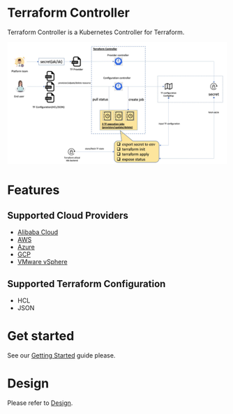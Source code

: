 # Terraform Controller

Terraform Controller is a Kubernetes Controller for Terraform.

![](docs/resources/architecture.jpg)

# Features

## Supported Cloud Providers

- [Alibaba Cloud](https://www.alibabacloud.com/)
- [AWS](https://aws.amazon.com/)
- [Azure](https://portal.azure.com/)
- [GCP](https://cloud.google.com/)
- [VMware vSphere](https://www.vmware.com/hk/products/vsphere.html)

## Supported Terraform Configuration

- HCL
- JSON

# Get started

See our [Getting Started](./getting-started.md) guide please.

# Design

Please refer to [Design](./DESIGN.md).
